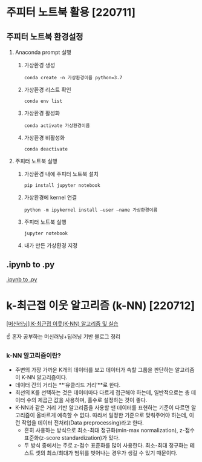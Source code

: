 # 주피터 노트북 활용 [220711]

## 주피터 노트북 환경설정

1. Anaconda prompt 실행

    1. 가상환경 생성
        
        `conda create -n 가상환경이름 python=3.7`
        
    2. 가상환경 리스트 확인
        
        `conda env list`
        
    3. 가상환경 활성화
        
        `conda activate 가상환경이름`
        
    4. 가상환경 비활성화
        
        `conda deactivate`
        
2. 주피터 노트북 실행

    1. 가상환경 내에 주피터 노트북 설치
        
        `pip install jupyter notebook`
        
    2. 가상환경에 kernel 연결
        
        `python -m ipykernel install —user —name 가상환경이름`
        
    3. 주피터 노트북 실행
        
        `jupyter notebook`
        
    4. 내가 만든 가상환경 지정
        
        
## .ipynb to .py
[.ipynb to .py](https://beyonddata.tistory.com/entry/ipynb-to-py-%EB%B3%80%ED%99%98-%EB%B0%A9%EB%B2%95%EC%A3%BC%ED%94%BC%ED%84%B0-%EB%85%B8%ED%8A%B8%EB%B6%81-to-%ED%8C%8C%EC%9D%B4%EC%8D%AC)



# k-최근접 이웃 알고리즘 (k-NN) [220712]

[[머신러닝] K-최근접 이웃(K-NN) 알고리즘 및 실습](https://rebro.kr/183)

☝️ 혼자 공부하는 머신러닝+딥러닝  기반 블로그 정리

### k-NN 알고리즘이란?

- 주변의 가장 가까운 K개의 데이터를 보고 데이터가 속할 그룹을 판단하는 알고리즘이 K-NN 알고리즘이다.
- 데이터 간의 거리는 **‘유클리드 거리’**로 한다.
- 최선의 K를 선택하는 것은 데이터마다 다르게 접근해야 하는데, 일반적으로는 총 데이터 수의 제곱근 값을 사용하며, 홀수로 설정하는 것이 좋다.
- K-NN과 같은 거리 기반 알고리즘을 사용할 땐 데이터를 표현하는 기준이 다르면 알고리즘이 올바르게 예측할 수 없다. 따라서 일정한 기준으로 맞춰주어야 하는데, 이런 작업을 데이터 전처리(Data preprocessing)라고 한다.
    - 흔히 사용하는 방식으로 최소-최대 정규화(min-max normalization), z-점수 표준화(z-score standardization)가 있다.
    - 두 방식 중에서는 주로 z-점수 표준화를 많이 사용한다. 최소-최대 정규화는 테스트 셋의 최소/최대가 범위를 벗어나는 경우가 생길 수 있기 때문이다.

